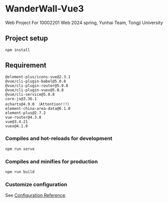 # WanderWall-Vue3

Web Project For 10002201 Web 2024 spring, Yunhai Team, Tongji University

## Project setup
```
npm install
```

## Requirement

```
@element-plus/icons-vue@2.3.1
@vue/cli-plugin-babel@5.0.8
@vue/cli-plugin-router@5.0.8
@vue/cli-plugin-vuex@5.0.8
@vue/cli-service@5.0.8
core-js@3.36.1
echarts@4.9.0 （Attention!!!）
element-china-area-data@6.1.0
element-plus@2.7.2
vue-router@4.3.0
vue@3.4.21
vuex@4.1.0
```



### Compiles and hot-reloads for development

```
npm run serve
```

### Compiles and minifies for production
```
npm run build
```

### Customize configuration
See [Configuration Reference](https://cli.vuejs.org/config/).
